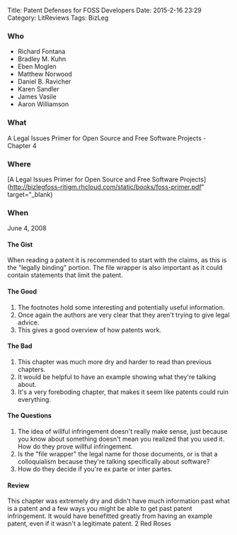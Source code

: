 Title: Patent Defenses for FOSS Developers
Date: 2015-2-16 23:29
Category: LitReviews
Tags: BizLeg

### Who
- Richard Fontana
- Bradley M. Kuhn
- Eben Moglen
- Matthew Norwood
- Daniel B. Ravicher
- Karen Sandler
- James Vasile
- Aaron Williamson

### What
A Legal Issues Primer for Open Source and Free Software Projects - Chapter 4

### Where
[A Legal Issues Primer for Open Source and Free Software Projects](http://bizlegfoss-ritigm.rhcloud.com/static/books/foss-primer.pdf" target="_blank)

### When
June 4, 2008

#### The Gist
When reading a patent it is recommended to start with the claims, as this is the "legally binding" portion. The file wrapper is also important as it could contain statements that limit the patent.

#### The Good
1. The footnotes hold some interesting and potentially useful information.
2. Once again the authors are very clear that they aren't trying to give legal advice.
3. This gives a good overview of how patents work.

#### The Bad
1.  This chapter was much more dry and harder to read than previous chapters.
2.  It would be helpful to have an example showing what they're talking about.
3. It's a very foreboding chapter, that makes it seem like patents could ruin everything.

#### The Questions
1.  The idea of willful infringement doesn't really make sense, just because you know about something doesn't mean you realized that you used it. How do they prove willful infringement.
2. Is the "file wrapper" the legal name for those documents, or is that a colloquialism because they're talking specifically about software?
3. How do they decide if you're ex parte or inter partes.

#### Review
This chapter was extremely dry and didn't have much information past what is a patent and a few ways you might be able to get past patent infringement. It would have benefitted greatly from having an example patent, even if it wasn't a legitimate patent.
2 Red Roses